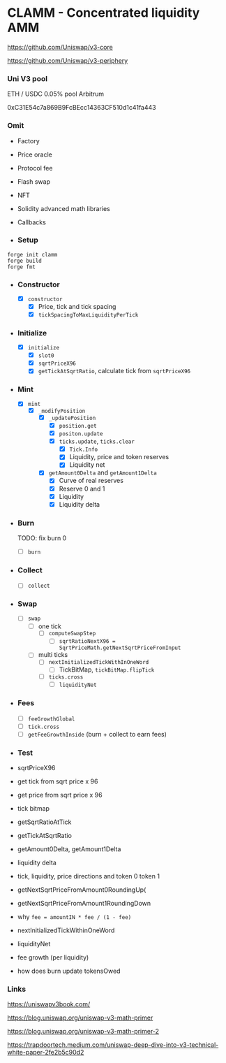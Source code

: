 # CLAMM - Concentrated liquidity AMM

https://github.com/Uniswap/v3-core

https://github.com/Uniswap/v3-periphery

### Uni V3 pool

ETH / USDC 0.05% pool Arbitrum

0xC31E54c7a869B9FcBEcc14363CF510d1c41fa443

### Omit

-   Factory
-   Price oracle
-   Protocol fee
-   Flash swap
-   NFT
-   Solidity advanced math libraries
-   Callbacks

-   ### Setup

```shell
forge init clamm
forge build
forge fmt
```

-   ### Constructor
    -   [x] `constructor`
        -   [x] Price, tick and tick spacing
        -   [x] `tickSpacingToMaxLiquidityPerTick`
-   ### Initialize
    -   [x] `initialize`
        -   [x] `slot0`
        -   [x] `sqrtPriceX96`
        -   [x] `getTickAtSqrtRatio`, calculate tick from `sqrtPriceX96`
-   ### Mint
    -   [x] `mint`
        -   [x] `_modifyPosition`
            -   [x] `_updatePosition`
                -   [x] `position.get`
                -   [x] `positon.update`
                -   [x] `ticks.update`, `ticks.clear`
                    -   [x] `Tick.Info`
                    -   [x] Liquidity, price and token reserves
                    -   [x] Liquidity net
            -   [x] `getAmount0Delta` and `getAmount1Delta`
                -   [x] Curve of real reserves
                -   [x] Reserve 0 and 1
                -   [x] Liquidity
                -   [x] Liquidity delta
-   ### Burn
    TODO: fix burn 0
    -   [ ] `burn`
-   ### Collect
    -   [ ] `collect`
-   ### Swap
    -   [ ] `swap`
        -   [ ] one tick
            -   [ ] `computeSwapStep`
                -   [ ] `sqrtRatioNextX96 = SqrtPriceMath.getNextSqrtPriceFromInput`
        -   [ ] multi ticks
            -   [ ] `nextInitializedTickWithInOneWord`
                -   [ ] TickBitMap, `tickBitMap.flipTick`
            -   [ ] `ticks.cross`
                -   [ ] `liquidityNet`
-   ### Fees
    -   [ ] `feeGrowthGlobal`
    -   [ ] `tick.cross`
    -   [ ] `getFeeGrowthInside` (burn + collect to earn fees)
-   ### Test

-   sqrtPriceX96
-   get tick from sqrt price x 96
-   get price from sqrt price x 96
-   tick bitmap
-   getSqrtRatioAtTick
-   getTickAtSqrtRatio
-   getAmount0Delta, getAmount1Delta
-   liquidity delta
-   tick, liquidity, price directions and token 0 token 1
-   getNextSqrtPriceFromAmount0RoundingUp(
-   getNextSqrtPriceFromAmount1RoundingDown
-   why `fee = amountIN * fee / (1 - fee)`
-   nextInitializedTickWithinOneWord
-   liquidityNet
-   fee growth (per liquidity)
-   how does burn update tokensOwed

### Links

https://uniswapv3book.com/

https://blog.uniswap.org/uniswap-v3-math-primer

https://blog.uniswap.org/uniswap-v3-math-primer-2

https://trapdoortech.medium.com/uniswap-deep-dive-into-v3-technical-white-paper-2fe2b5c90d2
